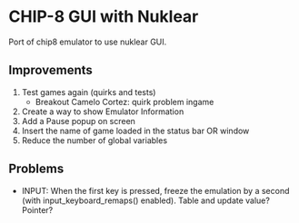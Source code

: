 # CHIP-8 GUI with Nuklear

Port of chip8 emulator to use nuklear GUI.

## Improvements
1) Test games again (quirks and tests)
    * Breakout Camelo Cortez: quirk problem ingame
2) Create a way to show Emulator Information
3) Add a Pause popup on screen
4) Insert the name of game loaded in the status bar OR window
5) Reduce the number of global variables

## Problems

* INPUT: When the first key is pressed, freeze the emulation by a second (with input_keyboard_remaps() enabled). Table and update value? Pointer?
